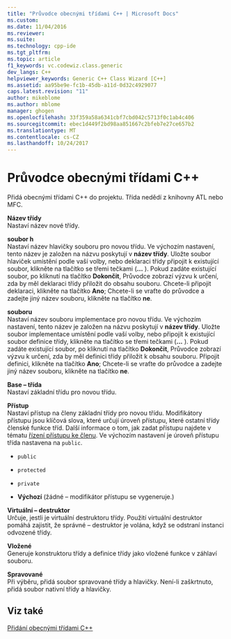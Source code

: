 ```yaml
---
title: "Průvodce obecnými třídami C++ | Microsoft Docs"
ms.custom: 
ms.date: 11/04/2016
ms.reviewer: 
ms.suite: 
ms.technology: cpp-ide
ms.tgt_pltfrm: 
ms.topic: article
f1_keywords: vc.codewiz.class.generic
dev_langs: C++
helpviewer_keywords: Generic C++ Class Wizard [C++]
ms.assetid: aa95be9e-fc1b-45db-a11d-0d32c4929077
caps.latest.revision: "11"
author: mikeblome
ms.author: mblome
manager: ghogen
ms.openlocfilehash: 33f359a58a6341cbf7cbd042c5713f0c1ab4c406
ms.sourcegitcommit: ebec1d449f2bd98aa851667c2bfeb7e27ce657b2
ms.translationtype: MT
ms.contentlocale: cs-CZ
ms.lasthandoff: 10/24/2017
---
```

# <a name="generic-c-class-wizard"></a>Průvodce obecnými třídami C++
Přidá obecnými třídami C++ do projektu. Třída nedědí z knihovny ATL nebo MFC.  
  
 **Název třídy**  
 Nastaví název nové třídy.  
  
 **soubor h**  
 Nastaví název hlavičky souboru pro novou třídu. Ve výchozím nastavení, tento název je založen na názvu poskytují v **název třídy**. Uložte soubor hlaviček umístění podle vaší volby, nebo deklaraci třídy připojit k existující soubor, klikněte na tlačítko se třemi tečkami (**...** ). Pokud zadáte existující soubor, po kliknutí na tlačítko **Dokončit**, Průvodce zobrazí výzvu k určení, zda by měl deklaraci třídy přiložit do obsahu souboru. Chcete-li připojit deklaraci, klikněte na tlačítko **Ano**; Chcete-li se vraťte do průvodce a zadejte jiný název souboru, klikněte na tlačítko **ne**.  
  
 **souboru**  
 Nastaví název souboru implementace pro novou třídu. Ve výchozím nastavení, tento název je založen na názvu poskytují v **název třídy**. Uložte soubor implementace umístění podle vaší volby, nebo připojit k existující soubor definice třídy, klikněte na tlačítko se třemi tečkami (**...** ). Pokud zadáte existující soubor, po kliknutí na tlačítko **Dokončit**, Průvodce zobrazí výzvu k určení, zda by měl definici třídy přiložit k obsahu souboru. Připojit definici, klikněte na tlačítko **Ano**; Chcete-li se vraťte do průvodce a zadejte jiný název souboru, klikněte na tlačítko **ne**.  
  
 **Base – třída**  
 Nastaví základní třídu pro novou třídu.  
  
 **Přístup**  
 Nastaví přístup na členy základní třídy pro novou třídu. Modifikátory přístupu jsou klíčová slova, které určují úroveň přístupu, které ostatní třídy členské funkce tříd. Další informace o tom, jak zadat přístupu najdete v tématu [řízení přístupu ke členu](../cpp/member-access-control-cpp.md). Ve výchozím nastavení je úroveň přístupu třída nastavena na `public`.  
  
-   `public`  
  
-   `protected`  
  
-   `private`  
  
-   **Výchozí** (žádné – modifikátor přístupu se vygeneruje.)  
  
 **Virtuální – destruktor**  
 Určuje, jestli je virtuální destruktoru třídy. Použití virtuální destruktor pomáhá zajistit, že správné – destruktor je volána, když se odstraní instanci odvozené třídy.  
  
 **Vložené**  
 Generuje konstruktoru třídy a definice třídy jako vložené funkce v záhlaví souboru.  
  
 **Spravované**  
 Při výběru, přidá soubor spravované třídy a hlavičky. Není-li zaškrtnuto, přidá soubor nativní třídy a hlavičky.  
  
## <a name="see-also"></a>Viz také  
 [Přidání obecnými třídami C++](../ide/adding-a-generic-cpp-class.md)